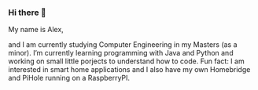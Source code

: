 ### Hi there 👋

My name is Alex, 

and I am currently studying Computer Engineering in my Masters (as a minor). 
I’m currently learning programming with Java and Python and working on small little porjects to understand how to code. 
Fun fact: I am interested in smart home applications and I also have my own Homebridge and PiHole running on a RaspberryPI. 


<!--
**amfeld/amfeld** is a ✨ _special_ ✨ repository because its `README.md` (this file) appears on your GitHub profile.

Here are some ideas to get you started:

- 🔭 I’m currently working on ...
- 🌱 I’m currently learning ...
- 👯 I’m looking to collaborate on ...
- 🤔 I’m looking for help with ...
- 💬 Ask me about ...
- 📫 How to reach me: ...
- 😄 Pronouns: ...
- ⚡ Fun fact: ...
-->
